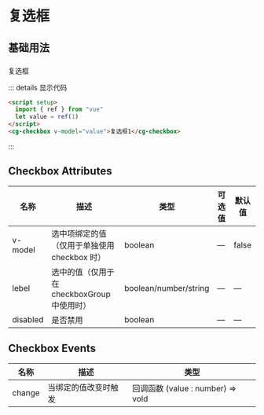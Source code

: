 # 复选框

###

## 基础用法

###

<script setup>
    import {ref} from 'vue'
    let value = ref(false)
</script>
<cg-checkbox v-model="value">
    复选框
</cg-checkbox>

::: details 显示代码

```html
<script setup>
  import { ref } from "vue"
  let value = ref(1)
</script>
<cg-checkbox v-model="value">复选框1</cg-checkbox>
```

:::

## Checkbox Attributes

| 名称     | 描述                                         | 类型                  | 可选值 | 默认值 |
| -------- | -------------------------------------------- | --------------------- | ------ | ------ |
| v-model  | 选中项绑定的值（仅用于单独使用 checkbox 时） | boolean               | —      | false  |
| lebel    | 选中的值（仅用于在 checkboxGroup 中使用时）  | boolean/number/string | —      | —      |
| disabled | 是否禁用                                     | boolean               | —      | —      |

## Checkbox Events

| 名称   | 描述                 | 类型                              |
| ------ | -------------------- | --------------------------------- |
| change | 当绑定的值改变时触发 | 回调函数 (value : number) => vold |
